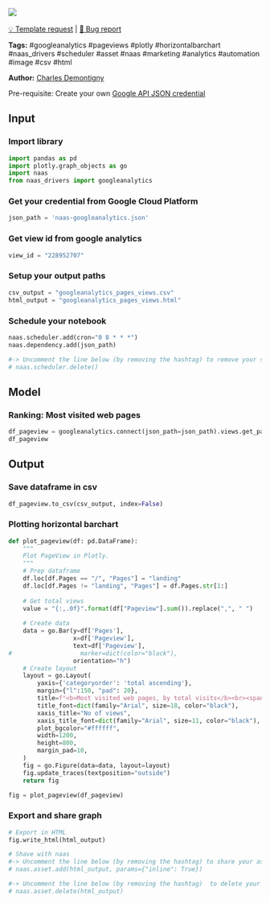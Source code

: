 <a href="https://app.naas.ai/user-redirect/naas/downloader?url=https://raw.githubusercontent.com/jupyter-naas/awesome-notebooks/master/Google%20Analytics/Google_Analytics_Get_pageview_ranking.ipynb" target="_parent"><img src="https://naasai-public.s3.eu-west-3.amazonaws.com/open_in_naas.svg"/></a><br><br><a href="https://github.com/jupyter-naas/awesome-notebooks/issues/new?assignees=&labels=&template=template-request.md&title=Tool+-+Action+of+the+notebook+">💡 Template request</a> | <a href="https://github.com/jupyter-naas/awesome-notebooks/issues/new?assignees=&labels=bug&template=bug_report.md&title=Google+Analytics+-+Get+pageview+ranking:+Error+short+description">🚨 Bug report</a>

**Tags:** #googleanalytics #pageviews #plotly #horizontalbarchart #naas_drivers #scheduler #asset #naas #marketing #analytics #automation #image #csv #html

**Author:** [Charles Demontigny](https://www.linkedin.com/in/charles-demontigny/)

Pre-requisite: Create your own <a href="">Google API JSON credential</a>

## Input

### Import library


```python
import pandas as pd
import plotly.graph_objects as go
import naas
from naas_drivers import googleanalytics
```

### Get your credential from Google Cloud Platform


```python
json_path = 'naas-googleanalytics.json'
```

### Get view id from google analytics


```python
view_id = "228952707"
```

### Setup your output paths


```python
csv_output = "googleanalytics_pages_views.csv"
html_output = "googleanalytics_pages_views.html"
```

### Schedule your notebook


```python
naas.scheduler.add(cron="0 8 * * *")
naas.dependency.add(json_path)

#-> Uncomment the line below (by removing the hashtag) to remove your scheduler
# naas.scheduler.delete()
```

## Model

### Ranking: Most visited web pages


```python
df_pageview = googleanalytics.connect(json_path=json_path).views.get_pageview(view_id)
df_pageview
```

## Output

### Save dataframe in csv


```python
df_pageview.to_csv(csv_output, index=False)
```

### Plotting horizontal barchart


```python
def plot_pageview(df: pd.DataFrame):
    """
    Plot PageView in Plotly.
    """
    # Prep dataframe
    df.loc[df.Pages == "/", "Pages"] = "landing"
    df.loc[df.Pages != "landing", "Pages"] = df.Pages.str[1:]
    
    # Get total views
    value = "{:,.0f}".format(df["Pageview"].sum()).replace(",", " ")
    
    # Create data
    data = go.Bar(y=df['Pages'],
                  x=df['Pageview'],
                  text=df['Pageview'],
#                   marker=dict(color="black"),
                  orientation="h")
    # Create layout
    layout = go.Layout(
        yaxis={'categoryorder': 'total ascending'},
        margin={"l":150, "pad": 20},
        title=f"<b>Most visited web pages, by total visits</b><br><span style='font-size: 13px;'>Total visits: {value}</span>",
        title_font=dict(family="Arial", size=18, color="black"),
        xaxis_title="No of views",
        xaxis_title_font=dict(family="Arial", size=11, color="black"),
        plot_bgcolor="#ffffff",
        width=1200,
        height=800,
        margin_pad=10,
    )
    fig = go.Figure(data=data, layout=layout)
    fig.update_traces(textposition="outside")
    return fig

fig = plot_pageview(df_pageview)
```

### Export and share graph


```python
# Export in HTML
fig.write_html(html_output)

# Shave with naas
#-> Uncomment the line below (by removing the hashtag) to share your asset with naas
# naas.asset.add(html_output, params={"inline": True})

#-> Uncomment the line below (by removing the hashtag)  to delete your asset
# naas.asset.delete(html_output)
```
